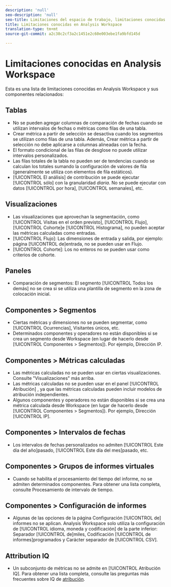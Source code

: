 ```yaml
---
description: 'null'
seo-description: 'null'
seo-title: Limitaciones del espacio de trabajo, limitaciones conocidas en Analysis Workspace
title: Limitaciones conocidas en Analysis Workspace
translation-type: tm+mt
source-git-commit: a2c38c2cf3a2c1451e2c60e003ebe1fa9bfd145d

---
```



# Limitaciones conocidas en Analysis Workspace

Esta es una lista de limitaciones conocidas en Analysis Workspace y sus componentes relacionados:

## Tablas

* No se pueden agregar columnas de comparación de fechas cuando se utilizan intervalos de fechas o métricas como filas de una tabla.
* Crear métrica a partir de selección se desactiva cuando los segmentos se utilizan como filas de una tabla. Además, Crear métrica a partir de selección no debe aplicarse a columnas alineadas con la fecha.
* El formato condicional de las filas de desglose no puede utilizar intervalos personalizados.
* Las filas totales de la tabla no pueden ser de tendencias cuando se calculan los totales sumando la configuración de valores de fila (generalmente se utiliza con elementos de fila estáticos).
* [!UICONTROL El análisis] de contribución se puede ejecutar [!UICONTROL sólo] con la granularidad _diaria_. No se puede ejecutar con datos [!UICONTROL por hora], [!UICONTROL semanales], etc.

## Visualizaciones

* Las visualizaciones que aprovechan la segmentación, como [!UICONTROL Visitas en el orden previsto], [!UICONTROL Flujo], [!UICONTROL Cohorte]e [!UICONTROL Histograma], no pueden aceptar las métricas calculadas como entradas.
* [!UICONTROL Flujo]: Las dimensiones de entrada y salida, por ejemplo: página [!UICONTROL de]entrada, no se pueden usar en Flujo.
* [!UICONTROL Cohorte]: Los no enteros no se pueden usar como criterios de cohorte.

## Paneles

* Comparación de segmentos: El segmento [!UICONTROL Todos los demás] no se crea si se utiliza una plantilla de segmento en la zona de colocación inicial.

## Componentes &gt; Segmentos

* Ciertas métricas y dimensiones no se pueden segmentar, como [!UICONTROL Ocurrencias], Visitantes únicos, etc.
* Determinados componentes y operadores no están disponibles si se crea un segmento desde Workspace (en lugar de hacerlo desde [!UICONTROL Componentes &gt; Segmentos]). Por ejemplo, Dirección IP.

## Componentes &gt; Métricas calculadas

* Las métricas calculadas no se pueden usar en ciertas visualizaciones. Consulte "Visualizaciones" más arriba.
* Las métricas calculadas no se pueden usar en el panel [!UICONTROL Atribución] , ya que las métricas calculadas pueden incluir modelos de atribución independientes.
* Algunos componentes y operadores no están disponibles si se crea una métrica calculada desde Workspace (en lugar de hacerlo desde [!UICONTROL Componentes &gt; Segmentos]). Por ejemplo, Dirección [!UICONTROL IP].

## Componentes &gt; Intervalos de fechas

* Los intervalos de fechas personalizados no admiten [!UICONTROL Este día del año]pasado, [!UICONTROL Este día del mes]pasado, etc.

## Componentes &gt; Grupos de informes virtuales

* Cuando se habilita el procesamiento del tiempo del informe, no se admiten determinados componentes. Para obtener una lista completa, consulte Procesamiento [](/help/components/vrs/vrs-report-time-processing.md)de intervalo de tiempo.

## Componentes &gt; Configuración de informes

* Algunas de las opciones de la página Configuración [!UICONTROL de] informes no se aplican. Analysis Workspace solo utiliza la configuración de [!UICONTROL idioma, moneda y codificación] de la parte inferior: Separador [!UICONTROL de]miles, Codificación [!UICONTROL de informes]programados y Carácter separador de [!UICONTROL CSV].

## Attribution IQ

* Un subconjunto de métricas no se admite en [!UICONTROL Atribución IQ]. Para obtener una lista completa, consulte las preguntas más frecuentes sobre IQ de [atribución](/help/analyze/analysis-workspace/attribution-iq/attribution-faq.md).